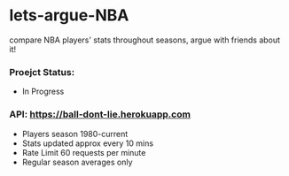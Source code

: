 # lets-argue-NBA
compare NBA players' stats throughout seasons, argue with friends about it!

### Proejct Status: 
- In Progress


### API: https://ball-dont-lie.herokuapp.com
* Players season 1980-current
* Stats updated approx every 10 mins
* Rate Limit 60 requests per minute
* Regular season averages only
